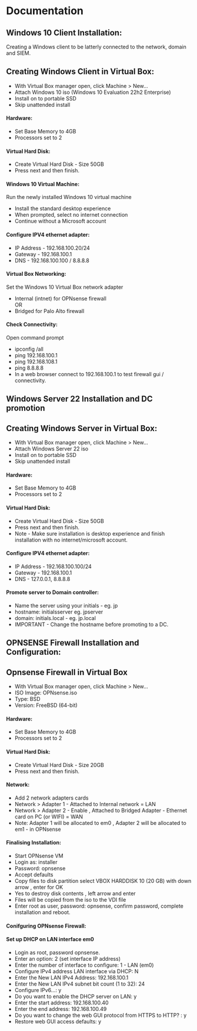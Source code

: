 # Documentation
## Windows 10 Client Installation:
Creating a Windows client to be latterly connected to the network, domain and SIEM.
## Creating Windows Client in Virtual Box:
* With Virtual Box manager open, click Machine > New...
* Attach Windows 10 iso (Windows 10 Evaluation 22h2 Enterprise)
* Install on to portable SSD
* Skip unattended install
#### Hardware:
* Set Base Memory to 4GB
* Processors set to 2
#### Virtual Hard Disk:
* Create Virtual Hard Disk - Size 50GB
* Press next and then finish.
#### Windows 10 Virtual Machine:
Run the newly installed Windows 10 virtual machine
* Install the standard desktop experience
* When prompted, select no internet connection
* Continue without a Microsoft account
#### Configure IPV4 ethernet adapter:
* IP Address - 192.168.100.20/24
* Gateway - 192.168.100.1
* DNS - 192.168.100.100 / 8.8.8.8
#### Virtual Box Networking:
Set the Windows 10 Virtual Box network adapter
* Internal (intnet) for OPNsense firewall<br>
OR
* Bridged for Palo Alto firewall
#### Check Connectivity:
Open command prompt
* ipconfig /all
* ping 192.168.100.1
* ping 192.168.108.1
* ping 8.8.8.8<br>
* In a web browser connect to 192.168.100.1 to test firewall gui / connectivity.<br>
## Windows Server 22 Installation and DC promotion
## Creating Windows Server in Virtual Box:
* With Virtual Box manager open, click Machine > New...
* Attach Windows Server 22 iso
* Install on to portable SSD
* Skip unattended install
#### Hardware:
* Set Base Memory to 4GB
* Processors set to 2
#### Virtual Hard Disk:
* Create Virtual Hard Disk - Size 50GB
* Press next and then finish.
* Note - Make sure installation is desktop experience and finish installation with no internet/microsoft account.
#### Configure IPV4 ethernet adapter:
* IP Address - 192.168.100.100/24
* Gateway - 192.168.100.1
* DNS - 127.0.0.1, 8.8.8.8
#### Promote server to Domain controller:
* Name the server using your initials - eg. jp
* hostname: initialsserver eg. jpserver
* domain: initials.local - eg. jp.local
* IMPORTANT - Change the hostname before promoting to a DC.<br>
## OPNSENSE Firewall Installation and Configuration:<br>
## Opnsense Firewall in Virtual Box
* With Virtual Box manager open, click Machine > New...
* ISO Image: OPNsense.iso
* Type: BSD
* Version: FreeBSD (64-bit)
#### Hardware:
* Set Base Memory to 4GB
* Processors set to 2
#### Virtual Hard Disk:
* Create Virtual Hard Disk - Size 20GB
* Press next and then finish.
#### Network:
* Add 2 network adapters cards
* Network > Adapter 1 - Attached to Internal network = LAN
* Network > Adapter 2 - Enable , Attached to Bridged Adapter - Ethernet card on PC (or WIFI) = WAN
* Note: Adapter 1 will be allocated to em0 , Adapter 2 will be allocated to em1 - in OPNsense
#### Finalising Installation:
* Start OPNsense VM
* Login as: installer
* Password: opnsense
* Accept defaults
* Copy files to disk partition select VBOX HARDDISK 10 (20 GB) with down arrow , enter for OK
* Yes to destroy disk contents , left arrow and enter
* Files will be copied from the iso to the VDI file
* Enter root as user, password: opnsense, confirm password, complete installation and reboot.
#### Conifguring OPNsense Firewall:
#### Set up DHCP on LAN interface em0
* Login as root, password opnsense.
* Enter an option: 2 (set interface IP address)
* Enter the number of interface to configure: 1 - LAN (em0)
* Configure IPv4 address LAN interface via DHCP: N
* Enter the New LAN IPv4 Address: 192.168.100.1
* Enter the New LAN IPv4 subnet bit count (1 to 32): 24
* Configure IPv6...: y
* Do you want to enable the DHCP server on LAN: y
* Enter the start address: 192.168.100.40
* Enter the end address: 192.168.100.49
* Do you want to change the web GUI protocol from HTTPS to HTTP? : y
* Restore web GUI access defaults: y
